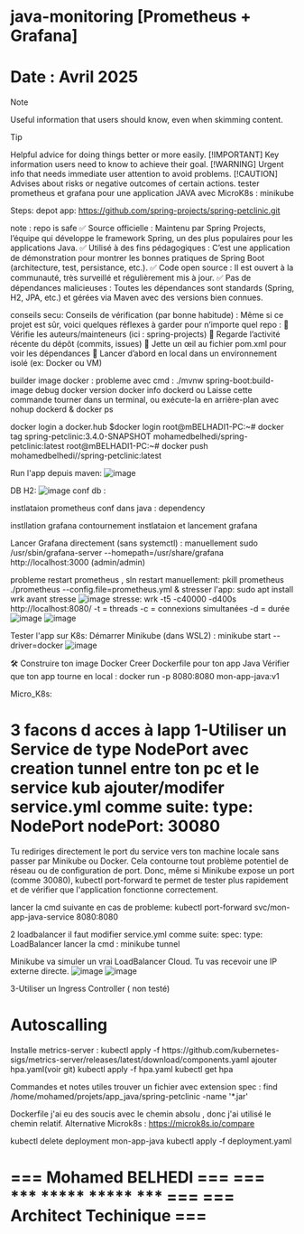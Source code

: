 # java-monitoring [Prometheus + Grafana] #
#  Date :      Avril 2025
> [!NOTE]
> Useful information that users should know, even when skimming content.

> [!TIP]
> Helpful advice for doing things better or more easily.
> [!IMPORTANT]
> Key information users need to know to achieve their goal.
> [!WARNING]
> Urgent info that needs immediate user attention to avoid problems.
> [!CAUTION]
> Advises about risks or negative outcomes of certain actions.
tester prometheus et grafana pour une application JAVA avec MicroK8s : minikube

Steps:
depot app:
https://github.com/spring-projects/spring-petclinic.git

note : repo is safe
✅ Source officielle : Maintenu par Spring Projects, l’équipe qui développe le framework Spring, un des plus populaires pour les applications Java.
✅ Utilisé à des fins pédagogiques : C’est une application de démonstration pour montrer les bonnes pratiques de Spring Boot (architecture, test, persistance, etc.).
✅ Code open source : Il est ouvert à la communauté, très surveillé et régulièrement mis à jour.
✅ Pas de dépendances malicieuses : Toutes les dépendances sont standards (Spring, H2, JPA, etc.) et gérées via Maven avec des versions bien connues.

conseils secu:
Conseils de vérification (par bonne habitude) :
Même si ce projet est sûr, voici quelques réflexes à garder pour n’importe quel repo :
🔎 Vérifie les auteurs/mainteneurs (ici : spring-projects)
📅 Regarde l’activité récente du dépôt (commits, issues)
🧪 Jette un œil au fichier pom.xml pour voir les dépendances
📁 Lancer d’abord en local dans un environnement isolé (ex: Docker ou VM)

builder image docker :
probleme avec cmd : ./mvnw spring-boot:build-image
debug 
docker version
docker info
dockerd ou Laisse cette commande tourner dans un terminal, ou exécute-la en arrière-plan avec nohup dockerd &
docker ps

docker login a docker.hub
$docker login
root@mBELHADI1-PC:~# docker tag spring-petclinic:3.4.0-SNAPSHOT mohamedbelhedi/spring-petclinic:latest
root@mBELHADI1-PC:~# docker push mohamedbelhedi//spring-petclinic:latest

Run l'app depuis maven:
![image](https://github.com/user-attachments/assets/24ae9d28-6061-43c0-ba37-6d7ba215685e)

DB H2:
![image](https://github.com/user-attachments/assets/a77c3277-1272-4706-af52-21a8f3d4dd11)
conf db :

instlataion prometheus
conf dans java : dependency

instllation grafana
contournement instlataion et lancement grafana

Lancer Grafana directement (sans systemctl) : manuellement
sudo /usr/sbin/grafana-server --homepath=/usr/share/grafana
http://localhost:3000 (admin/admin)

probleme restart prometheus , sln restart manuellement:
pkill prometheus
./prometheus --config.file=prometheus.yml &
stresser l'app:
sudo apt install wrk
avant stresse
![image](https://github.com/user-attachments/assets/74af8c03-7f61-4037-8b3d-affb43e3aae3)
stresse:
wrk -t5 -c40000 -d400s http://localhost:8080/
-t = threads
-c = connexions simultanées
-d = durée
![image](https://github.com/user-attachments/assets/d0b29eb5-bc99-4cff-bafb-63d65d9b7060)
![image](https://github.com/user-attachments/assets/77a3864c-e4cf-4da4-998d-a3c2e998b265)

Tester l'app sur K8s:
Démarrer Minikube (dans WSL2) :
minikube start --driver=docker
![image](https://github.com/user-attachments/assets/a4a8c95f-71c6-4367-aa0f-67516e206ad1)

🛠️ Construire ton image Docker
Creer Dockerfile pour ton app Java
Vérifier que ton app tourne en local : docker run -p 8080:8080 mon-app-java:v1

Micro_K8s:

3 facons d acces à lapp
1-Utiliser un Service de type NodePort avec creation tunnel entre ton pc et le service kub
ajouter/modifer service.yml comme suite:
type: NodePort
nodePort: 30080
===================
Tu rediriges directement le port du service vers ton machine locale sans passer par Minikube ou Docker. Cela contourne tout problème potentiel de réseau ou de configuration de port.
Donc, même si Minikube expose un port (comme 30080), kubectl port-forward te permet de tester plus rapidement et de vérifier que l'application fonctionne correctement.

lancer la cmd suivante en cas de probleme:
kubectl port-forward svc/mon-app-java-service 8080:8080

2 loadbalancer
il faut modifier service.yml comme suite:
spec:
  type: LoadBalancer
  lancer la cmd : minikube tunnel

Minikube va simuler un vrai LoadBalancer Cloud.
Tu vas recevoir une IP externe directe.
![image](https://github.com/user-attachments/assets/cefb3dc3-a570-4547-86ee-6bd48ed885cb)
![image](https://github.com/user-attachments/assets/d61c56bf-eed1-4992-8bb8-858dca4d0672)

3-Utiliser un Ingress Controller ( non testé)

<h1>Autoscalling</h1>
Installe metrics-server :
kubectl apply -f https://github.com/kubernetes-sigs/metrics-server/releases/latest/download/components.yaml
ajouter hpa.yaml(voir git)
kubectl apply -f hpa.yaml
kubectl get hpa


Commandes et notes utiles
trouver un fichier avec extension spec : 
find /home/mohamed/projets/app_java/spring-petclinic -name '*.jar'

Dockerfile j'ai eu des soucis avec le chemin absolu , donc j'ai utilisé le chemin relatif.
Alternative Microk8s : https://microk8s.io/compare

kubectl delete deployment mon-app-java
kubectl apply -f deployment.yaml


=== Mohamed BELHEDI                ===
===    *** ***** ***** ***         ===
=== Architect Techinique           ===
======================================
